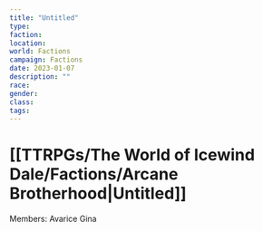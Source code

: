 ```yaml
---
title: "Untitled"
type: 
faction: 
location: 
world: Factions
campaign: Factions
date: 2023-01-07
description: ""
race: 
gender: 
class: 
tags: 
---
```

# [[TTRPGs/The World of Icewind Dale/Factions/Arcane Brotherhood|Untitled]]

Members:
Avarice
Gina